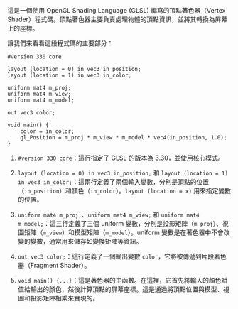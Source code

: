 這是一個使用 OpenGL Shading Language (GLSL) 編寫的頂點著色器（Vertex Shader）程式碼。頂點著色器主要負責處理物體的頂點資訊，並將其轉換為屏幕上的座標。

讓我們來看看這段程式碼的主要部分：

```plaintext
#version 330 core

layout (location = 0) in vec3 in_position;
layout (location = 1) in vec3 in_color;

uniform mat4 m_proj;
uniform mat4 m_view;
uniform mat4 m_model;

out vec3 color;

void main() {
    color = in_color;
    gl_Position = m_proj * m_view * m_model * vec4(in_position, 1.0);
}
```

1. `#version 330 core`：這行指定了 GLSL 的版本為 3.30，並使用核心模式。

2. `layout (location = 0) in vec3 in_position;` 和 `layout (location = 1) in vec3 in_color;`：這兩行定義了兩個輸入變數，分別是頂點的位置（`in_position`）和顏色（`in_color`）。`layout (location = x)` 用來指定變數的位置。

3. `uniform mat4 m_proj;`、`uniform mat4 m_view;` 和 `uniform mat4 m_model;`：這三行定義了三個 uniform 變數，分別是投影矩陣（`m_proj`）、視圖矩陣（`m_view`）和模型矩陣（`m_model`）。uniform 變數是在著色器中不會改變的變數，通常用來儲存如變換矩陣等資訊。

4. `out vec3 color;`：這行定義了一個輸出變數 `color`，它將被傳遞到片段著色器（Fragment Shader）。

5. `void main() {...}`：這是著色器的主函數。在這裡，它首先將輸入的顏色賦值給輸出的顏色，然後計算頂點的屏幕座標。這是通過將頂點位置與模型、視圖和投影矩陣相乘來實現的。